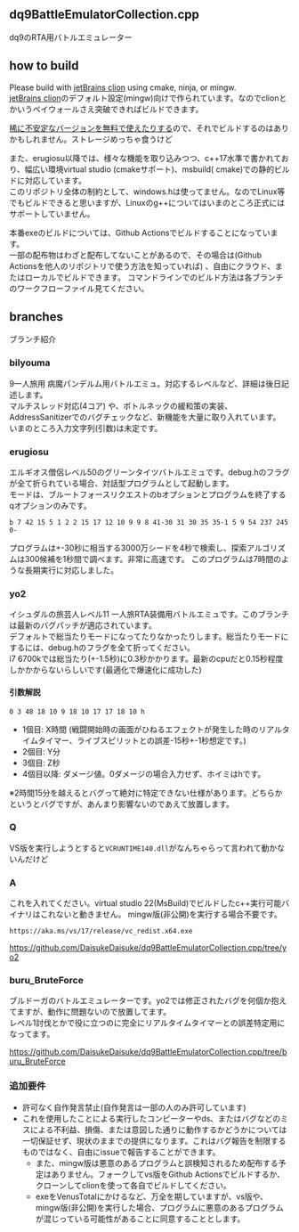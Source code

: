 ## dq9BattleEmulatorCollection.cpp

dq9のRTA用バトルエミュレーター  


## how to build
Please build with [jetBrains clion](https://www.jetbrains.com/ja-jp/clion/) using cmake, ninja, or mingw.  
[jetBrains clion](https://www.jetbrains.com/ja-jp/clion/)のデフォルト設定(mingw)向けで作られています。なのでclionとかいうペイウォールさえ突破できればビルドできます。  

[稀に不安定なバージョンを無料で使えたりする](https://www.jetbrains.com/ja-jp/clion/nextversion/)ので、それでビルドするのはありかもしれません。ストレージめっちゃ食うけど

また、erugiosu以降では、様々な機能を取り込みつつ、c++17水準で書かれており、幅広い環境virtual studio (cmakeサポート)、msbuild(
cmake)での静的ビルドに対応しています。  
このリポジトリ全体の制約として、windows.hは使ってません。なのでLinux等でもビルドできると思いますが、Linuxのg++についてはいまのところ正式にはサポートしていません。

本番exeのビルドについては、Github Actionsでビルドすることになっています。  
一部の配布物はわざと配布してないことがあるので、その場合は(Github Actionsを他人のリポジトリで使う方法を知っていれば)
、自由にクラウド、またはローカルでビルドできます。
コマンドラインでのビルド方法は各ブランチのワークフローファイル見てください。

## branches
ブランチ紹介

### bilyouma

9一人旅用 病魔パンデルム用バトルエミュ。対応するレベルなど、詳細は後日記述します。   
マルチスレッド対応(4コア)
や、ボトルネックの緩和策の実装、AddressSanitizerでのバグチェックなど、新機能を大量に取り入れています。   
いまのところ入力文字列(引数)は未定です。

### erugiosu
エルギオス僧侶レベル50のグリーンタイツバトルエミュです。debug.hのフラグが全て折られている場合、対話型プログラムとして起動します。  
モードは、ブルートフォースリクエストのbオプションとプログラムを終了するqオプションのみです。  
```
b 7 42 15 5 1 2 2 15 17 12 10 9 9 8 41-30 31 30 35 35-1 5 9 54 237 245 0-
```
プログラムは+-30秒に相当する3000万シードを4秒で検索し、探索アルゴリズムは300候補を1秒間で調べます。非常に高速です。
このプログラムは7時間のような長期実行に対応しました。

### yo2
イシュダルの旅芸人レベル11 一人旅RTA装備用バトルエミュです。このブランチは最新のバグパッチが適応されています。  
デフォルトで総当たりモードになってたりなかったりします。総当たりモードにするには、debug.hのフラグを全て折ってください。   
i7 6700kでは総当たり(+-1.5秒)に0.3秒かかります。最新のcpuだと0.15秒程度しかかからないらしいです(最適化で爆速化に成功した)  

#### 引数解説
```
0 3 48 18 10 9 18 10 17 17 18 10 h 
```

- 1個目: X時間 (戦闘開始時の画面がひねるエフェクトが発生した時のリアルタイムタイマー、ライブスピリットとの誤差-15秒+-1秒想定です。)  
- 2個目: Y分  
- 3個目: Z秒  
- 4個目以降: ダメージ値。0ダメージの場合入力せず、ホイミはhです。

※2時間15分を越えるとバグって絶対に特定できない仕様があります。どちらかというとバグですが、あんまり影響ないのであえて放置します。  


### Q
VS版を実行しようとすると`VCRUNTIME140.dll`がなんちゃらって言われて動かないんだけど

### A
これを入れてください。virtual studio 22(MsBuild)でビルドしたc++実行可能バイナリはこれないと動きません。
mingw版(非公開)を実行する場合不要です。
```
https://aka.ms/vs/17/release/vc_redist.x64.exe
```


https://github.com/DaisukeDaisuke/dq9BattleEmulatorCollection.cpp/tree/yo2


### buru_BruteForce

ブルドーガのバトルエミュレーターです。yo2では修正されたバグを何個か抱えてますが、動作に問題ないので放置してます。  
レベル1討伐とかで役に立つのに完全にリアルタイムタイマーとの誤差特定用になってます。  

https://github.com/DaisukeDaisuke/dq9BattleEmulatorCollection.cpp/tree/buru_BruteForce


### 追加要件

- 許可なく自作発言禁止(自作発言は一部の人のみ許可しています)
- これを使用したことによる実行したコンピーターやds、またはバグなどのミスによる不利益、損傷、または意図した通りに動作するかどうかについては一切保証せず、現状のままでの提供になります。これはバグ報告を制限するものではなく、自由にissueで報告することができます。
  - また、mingw版は悪意のあるプログラムと誤検知されるため配布する予定はありません。フォークしてvs版をGithub Actionsでビルドするか、クローンしてclionを使って各自でビルドしてください。
  - exeをVenusTotalにかけるなど、万全を期していますが、vs版や、mingw版(非公開)を実行した場合、プログラムに悪意のあるプログラムが混じっている可能性があることに同意することとします。
